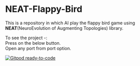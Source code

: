 # NEAT-Flappy-Bird

This is a repository in which AI play the flappy bird game using **NEAT**(NeuroEvolution of Augmenting Topologies) library.  

To see the project -:  
  Press on the below button.  
  Open any port from port option.

[![Gitpod ready-to-code](https://img.shields.io/badge/Gitpod-ready--to--code-blue?logo=gitpod)](https://gitpod.io/#https://github.com/ayush-2810/AI-Flappy-Bird)
